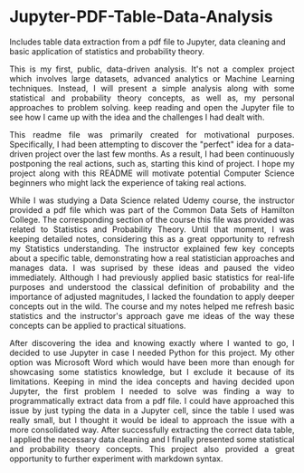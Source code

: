 # Jupyter-PDF-Table-Data-Analysis
Includes table data extraction from a pdf file to Jupyter, data cleaning and basic application of statistics and probability theory.

<div style="text-align: justify">
This is my first, public, data-driven analysis. It's not a complex project which involves large datasets, advanced analytics or Machine Learning techniques. Instead, I will present a simple analysis along with some statistical and probability theory concepts, as well as, my personal approaches to problem solving. keep reading and open the Jupyter file to see how I came up with the idea and the challenges I had dealt with. 

This readme file was primarily created for motivational purposes. Specifically, I had been attempting to discover the "perfect" idea for a data-driven project over the last few months. As a result, I had been continuously postponing the real actions, such as, starting this kind of project. I hope my project along with this README will motivate potential Computer Science beginners who might lack the experience of taking real actions. 

While I was studying a Data Science related Udemy course, the instructor provided a pdf file which was part of the Common Data Sets of Hamilton College. The corresponding section of the course this file was provided was related to Statistics and Probability Theory. Until that moment, I was keeping detailed notes, considering this as a great opportunity to refresh my Statistics understanding. The instructor explained few key concepts about a specific table, demonstrating how a real statistician approaches and manages data. I was suprised by these ideas and paused the video immediately. Although I had previously applied basic statistics for real-life purposes and understood the classical definition of probability and the importance of adjusted magnitudes, I lacked the foundation to apply deeper concepts out in the wild. The course and my notes helped me refresh basic statistics and the instructor's approach gave me ideas of the way these concepts can be applied to practical situations. 

After discovering the idea and knowing exactly where I wanted to go, I decided to use Jupyter in case I needed Python for this project. My other option was Microsoft Word which would have been more than enough for showcasing some statistics knowledge, but I exclude it because of its limitations. Keeping in mind the idea concepts and having decided upon Jupyter, the first problem I needed to solve was finding a way to programmatically extract data from a pdf file. I could have approached this issue by just typing the data in a Jupyter cell, since the table I used was really small, but I thought it would be ideal to approach the issue with a more consolidated way. After successfully extracting the correct data table, I applied the necessary data cleaning and I finally presented some statistical and probability theory concepts. This project also provided a great opportunity to further experiment with markdown syntax.

